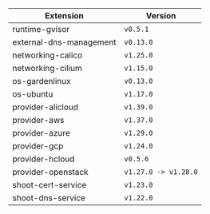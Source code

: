 | Extension      |  Version | 
| ----------- | ----------- |
|runtime-gvisor|```v0.5.1```|
|external-dns-management|```v0.13.0```|
|networking-calico|```v1.25.0```|
|networking-cilium|```v1.15.0```|
|os-gardenlinux|```v0.13.0```|
|os-ubuntu|```v1.17.0```|
|provider-alicloud|```v1.39.0```|
|provider-aws|```v1.37.0```|
|provider-azure|```v1.29.0```|
|provider-gcp|```v1.24.0```|
|provider-hcloud|```v0.5.6```|
|provider-openstack|```v1.27.0 -> v1.28.0```|
|shoot-cert-service|```v1.23.0```|
|shoot-dns-service|```v1.22.0```|
